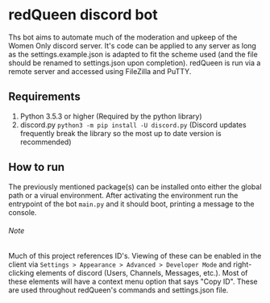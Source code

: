 # redQueen discord bot

Ths bot aims to automate much of the moderation and upkeep of the Women Only discord server. It's code can be applied to any server as long as the settings.example.json is adapted to fit the scheme used (and the file should be renamed to settings.json upon completion). redQueen is run via a remote server and accessed using FileZilla and PuTTY.

## Requirements

1. Python 3.5.3 or higher (Required by the python library)
1. discord.py `python3 -m pip install -U discord.py` (Discord updates frequently break the library so the most up to date version is recommended)

## How to run

The previously mentioned package(s) can be installed onto either the global path or a virual environment. After activating the environment run the entrypoint of the bot `main.py` and it should boot, printing a message to the console. 

###### Note

Much of this project references ID's. Viewing of these can be enabled in the client via `Settings > Appearance > Advanced > Developer Mode` and right-clicking elements of discord (Users, Channels, Messages, etc.). Most of these elements will have a context menu option that says "Copy ID". These are used throughout redQueen's commands and settings.json file.